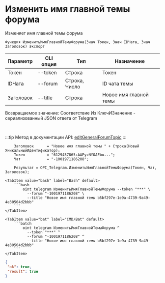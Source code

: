 ﻿---
sidebar_position: 9
---

# Изменить имя главной темы форума
 Изменяет имя главной темы форума



`Функция ИзменитьИмяГлавнойТемыФорума(Знач Токен, Знач IDЧата, Знач Заголовок) Экспорт`

  | Параметр | CLI опция | Тип | Назначение |
  |-|-|-|-|
  | Токен | --token | Строка | Токен |
  | IDЧата | --forum | Строка, Число | ID чата темы |
  | Заголовок | --title | Строка | Новое имя главной темы |

  
  Возвращаемое значение:   Соответствие Из КлючИЗначение - сериализованный JSON ответа от Telegram

<br/>

:::tip
Метод в документации API: [editGeneralForumTopic](https://core.telegram.org/bots/api#editgeneralforumtopic)
:::
<br/>


```bsl title="Пример кода"
    Заголовок      = "Новое имя главной темы " + Строка(Новый УникальныйИдентификатор);
    Токен          = "6129457865:AAFyzNYOAFbu...";
    Чат            = "-1001971186208";

    Результат = OPI_Telegram.ИзменитьИмяГлавнойТемыФорума(Токен, Чат, Заголовок);
```
    

 <Tabs>
  
    <TabItem value="bash" label="Bash" default>
        ```bash
            oint telegram ИзменитьИмяГлавнойТемыФорума --token "***" \
              --forum "-1001971186208" \
              --title "Новое имя главной темы b5bf297e-1e9a-4739-9a49-4e30504d2bbb"
        ```
    </TabItem>
  
    <TabItem value="bat" label="CMD/Bat" default>
        ```batch
            oint telegram ИзменитьИмяГлавнойТемыФорума ^
              --token "***" ^
              --forum "-1001971186208" ^
              --title "Новое имя главной темы b5bf297e-1e9a-4739-9a49-4e30504d2bbb"
        ```
    </TabItem>
</Tabs>


```json title="Результат"
{
 "ok": true,
 "result": true
}
```
